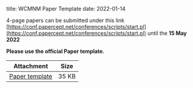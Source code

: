 title: WCMNM Paper Template
date: 2022-01-14

4-page papers can be submitted under this link    [https://conf.papercept.net/conferences/scripts/start.pl](https://conf.papercept.net/conferences/scripts/start.pl) until the <strong>15 May 2022<strong>

Please use the official Paper template.

| Attachment | Size |
|---|---|
|<a href="/files/WCMNM_paper_template.docx">Paper template</a> | 35 KB |


